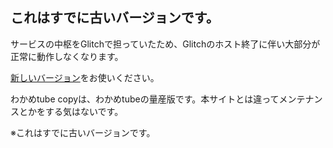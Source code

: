 ## これはすでに古いバージョンです。
サービスの中枢をGlitchで担っていたため、Glitchのホスト終了に伴い大部分が正常に動作しなくなります。

[新しいバージョン](https://github.com/wakame02/wkt)をお使いください。

わかめtube copyは、わかめtubeの量産版です。本サイトとは違ってメンテナンスとかをする気はないです。



※これはすでに古いバージョンです。
